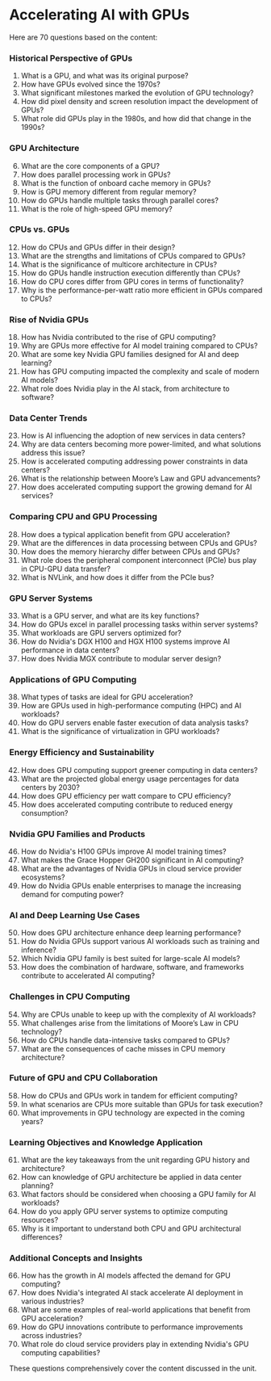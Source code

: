 # Accelerating AI with GPUs

Here are 70 questions based on the content:

### Historical Perspective of GPUs
1. What is a GPU, and what was its original purpose?
2. How have GPUs evolved since the 1970s?
3. What significant milestones marked the evolution of GPU technology?
4. How did pixel density and screen resolution impact the development of GPUs?
5. What role did GPUs play in the 1980s, and how did that change in the 1990s?

### GPU Architecture
6. What are the core components of a GPU?
7. How does parallel processing work in GPUs?
8. What is the function of onboard cache memory in GPUs?
9. How is GPU memory different from regular memory?
10. How do GPUs handle multiple tasks through parallel cores?
11. What is the role of high-speed GPU memory?

### CPUs vs. GPUs
12. How do CPUs and GPUs differ in their design?
13. What are the strengths and limitations of CPUs compared to GPUs?
14. What is the significance of multicore architecture in CPUs?
15. How do GPUs handle instruction execution differently than CPUs?
16. How do CPU cores differ from GPU cores in terms of functionality?
17. Why is the performance-per-watt ratio more efficient in GPUs compared to CPUs?

### Rise of Nvidia GPUs
18. How has Nvidia contributed to the rise of GPU computing?
19. Why are GPUs more effective for AI model training compared to CPUs?
20. What are some key Nvidia GPU families designed for AI and deep learning?
21. How has GPU computing impacted the complexity and scale of modern AI models?
22. What role does Nvidia play in the AI stack, from architecture to software?

### Data Center Trends
23. How is AI influencing the adoption of new services in data centers?
24. Why are data centers becoming more power-limited, and what solutions address this issue?
25. How is accelerated computing addressing power constraints in data centers?
26. What is the relationship between Moore’s Law and GPU advancements?
27. How does accelerated computing support the growing demand for AI services?

### Comparing CPU and GPU Processing
28. How does a typical application benefit from GPU acceleration?
29. What are the differences in data processing between CPUs and GPUs?
30. How does the memory hierarchy differ between CPUs and GPUs?
31. What role does the peripheral component interconnect (PCIe) bus play in CPU-GPU data transfer?
32. What is NVLink, and how does it differ from the PCIe bus?

### GPU Server Systems
33. What is a GPU server, and what are its key functions?
34. How do GPUs excel in parallel processing tasks within server systems?
35. What workloads are GPU servers optimized for?
36. How do Nvidia's DGX H100 and HGX H100 systems improve AI performance in data centers?
37. How does Nvidia MGX contribute to modular server design?

### Applications of GPU Computing
38. What types of tasks are ideal for GPU acceleration?
39. How are GPUs used in high-performance computing (HPC) and AI workloads?
40. How do GPU servers enable faster execution of data analysis tasks?
41. What is the significance of virtualization in GPU workloads?

### Energy Efficiency and Sustainability
42. How does GPU computing support greener computing in data centers?
43. What are the projected global energy usage percentages for data centers by 2030?
44. How does GPU efficiency per watt compare to CPU efficiency?
45. How does accelerated computing contribute to reduced energy consumption?

### Nvidia GPU Families and Products
46. How do Nvidia's H100 GPUs improve AI model training times?
47. What makes the Grace Hopper GH200 significant in AI computing?
48. What are the advantages of Nvidia GPUs in cloud service provider ecosystems?
49. How do Nvidia GPUs enable enterprises to manage the increasing demand for computing power?

### AI and Deep Learning Use Cases
50. How does GPU architecture enhance deep learning performance?
51. How do Nvidia GPUs support various AI workloads such as training and inference?
52. Which Nvidia GPU family is best suited for large-scale AI models?
53. How does the combination of hardware, software, and frameworks contribute to accelerated AI computing?

### Challenges in CPU Computing
54. Why are CPUs unable to keep up with the complexity of AI workloads?
55. What challenges arise from the limitations of Moore’s Law in CPU technology?
56. How do CPUs handle data-intensive tasks compared to GPUs?
57. What are the consequences of cache misses in CPU memory architecture?

### Future of GPU and CPU Collaboration
58. How do CPUs and GPUs work in tandem for efficient computing?
59. In what scenarios are CPUs more suitable than GPUs for task execution?
60. What improvements in GPU technology are expected in the coming years?

### Learning Objectives and Knowledge Application
61. What are the key takeaways from the unit regarding GPU history and architecture?
62. How can knowledge of GPU architecture be applied in data center planning?
63. What factors should be considered when choosing a GPU family for AI workloads?
64. How do you apply GPU server systems to optimize computing resources?
65. Why is it important to understand both CPU and GPU architectural differences?

### Additional Concepts and Insights
66. How has the growth in AI models affected the demand for GPU computing?
67. How does Nvidia's integrated AI stack accelerate AI deployment in various industries?
68. What are some examples of real-world applications that benefit from GPU acceleration?
69. How do GPU innovations contribute to performance improvements across industries?
70. What role do cloud service providers play in extending Nvidia's GPU computing capabilities?

These questions comprehensively cover the content discussed in the unit.